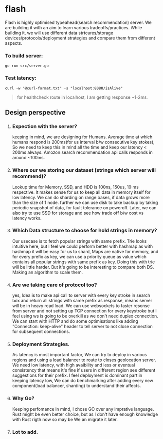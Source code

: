 # flash
Flash is highly optimised typeahead(search recommendation) server. We are building it with an aim to learn various tradeoffs/practices.
While building it, we will use different data strtcures/storage devices/protocols/deployment strategies and compare them from different aspects.

### To build server:
 `go run src/server.go`

### Test latency:
`curl -w "@curl-format.txt" -s "localhost:8080/isAlive"`

> for healthcheck route in localhost, I am getting response ~1-2ms.

## Design perspective
1. ### Expection with the server?
      keeping in mind, we are designing for Humans. Average time at which humans respond is 200ms(for us interval b/w consecutive key stokes), So we need to keep this in mind all the time and keep our latency < 200ms always. Amozon search recommendation api calls responds in around ~100ms.
      
2. ### Where our we storing our dataset (strings which server will recommend)?

    Lookup time for Memory, SSD, and HDD is 100ns, 150us, 10 ms respective.
    It makes sense for us to keep all data in memory itself for low latency. We can do sharding on range bases, if data grows more than the size of 1 node. further we can use disk to take backup by taking periodic snapshot of data, for fault tolerance on poweroff. Later, we can also try to use SSD for storage and see how trade off b/w cost vs latency works.


2. ### Which Data structure to choose for hold strings in memory?

    Our usecase is to fetch popular strings with same prefix. Trie looks intuitive here, but I feel we could perform better with hashmap as with hashmap it will be easy for us to shard, Maps are native for memory, and for every prefix as key, we can use a priority queue as value which contains all popular strings with same prefix as key. Doing this with trie will be little harder. But it's going to be interesting to compare both DS. Making an algorithm to scale them.   


3. ### Are we taking care of protocol too?
    yes, Idea is to make api call to server with every key stroke in search box and return all strings with same prefix as response, means server will be in heavy read load. 
    We can use websockets to faster resonse from server and not setting up TCP connection for every keystroke but I feel using ws is going to be overkill as we don't need duplex connection. We can start with HTTP and do some optimisations like adding "Connection: keep-alive" header to tell server to not close connection for subsequent connections.

4. ### Deployment Strategies.
    As latency is most important factor, We can try to deploy in various regions and using a load balancer to route to closes geolocation server. We need low latency, with high avaibility and less or eventual consistency that means it's fine if users in different region see different suggestions for their prefix. I feel deployment is dominant part in keeping latency low, We can do benchmarking after adding every new component(load balancer, sharding) to understand their affects.
    
5. ### Why Go?
   Keeping perfomance in mind, I chose GO over any imprative language. Rust might be even better choice, but as I don't have enough knowledge with Rust rigth now so may be We an migrate it later.

6. ### Lot to add.

